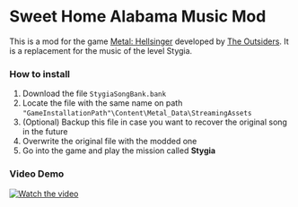 # Sweet Home Alabama Music Mod

This is a mod for the game [Metal: Hellsinger](https://twitter.com/metalhellsinger) developed by [The Outsiders](https://twitter.com/outsidersgames). It is a replacement for the music of the level Stygia.

### How to install
1. Download the file `StygiaSongBank.bank`
2. Locate the file with the same name on path `"GameInstallationPath"\Content\Metal_Data\StreamingAssets`
3. (Optional) Backup this file in case you want to recover the original song in the future
4. Overwrite the original file with the modded one
5. Go into the game and play the mission called **Stygia**

### Video Demo

[![Watch the video](https://cdn.akamai.steamstatic.com/steam/apps/1061910/header.jpg?t=1663363295)](https://streamable.com/e/xitegp)
